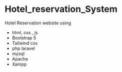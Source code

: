 # Hotel_reservation_System
Hotel Reservation website
 using
 - html, css , js 
 - Bootstrap 5 
 - Tailwind css
 - php laravel  
 - mysql
 - Apache 
 - Xampp
